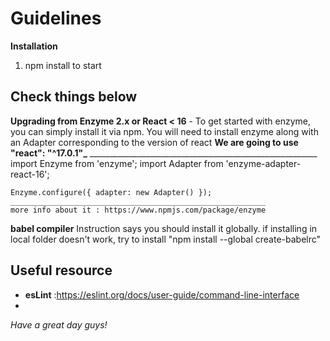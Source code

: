 # Guidelines
  **Installation**
  1. npm install to start


## Check things below
  **Upgrading from Enzyme 2.x or React < 16**
    - To get started with enzyme, you can simply install it via npm. You will need to install enzyme along with an Adapter corresponding to the version of react
    **We are going to use "react": "^17.0.1"_**
    _________________________________________________________
    import Enzyme from 'enzyme';
    import Adapter from 'enzyme-adapter-react-16';

    Enzyme.configure({ adapter: new Adapter() });
    _________________________________________________________
    more info about it : https://www.npmjs.com/package/enzyme

  **babel compiler**
  Instruction says you should install it globally.
  if installing in local folder doesn't work, try to install
  "npm install --global create-babelrc"

## **Useful resource**
- **esLint** :https://eslint.org/docs/user-guide/command-line-interface
-

_Have a great day guys!_